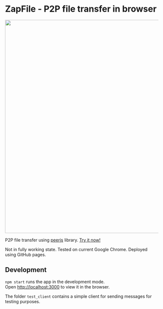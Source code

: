 # ZapFile - P2P file transfer in browser

<p align="center">
  <img src='https://github.com/k4ran909/ZapFile/assets/' width='700'>
</p>

P2P file transfer using [peerjs](https://peerjs.com/) library. [Try it now!](https://k4ran909.github.io/ZapFile/)

Not in fully working state. Tested on current Google Chrome. Deployed using GitHub pages.

## Development

`npm start` runs the app in the development mode.\
Open [http://localhost:3000](http://localhost:3000) to view it in the browser.

The folder `test_client` contains a simple client for sending messages for testing purposes.
